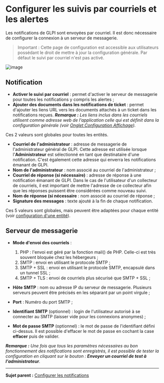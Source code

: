 Configurer les suivis par courriels et les alertes
==================================================

Les notifications de GLPI sont envoyées par courriel. Il est donc nécessaire de configurer la connexion à un serveur de messagerie.

>Important : Cette page de configuration est accessible aux utilisateurs possédant le droit de mettre à jour la configuration générale. Par défaut le suivi par courriel n'est pas activé.

![image](docs/image/configurationNotification.png)

Notification
------------
- **Activer le suivi par courriel** : permet d'activer le serveur de messagerie pour toutes les notifications y compris les alertes ; 
- **Ajouter des documents dans les notifications de ticket** : permet d'ajouter les liens URL vers les documents attachés à un ticket dans les notifications reçues.
  ***Remarque :** Les liens inclus dans les courriels utilisent comme adresse web de l'application celle qui est définit dans la configuration générale (voir [Onglet Configuration
Affichage](config_common_display.html "Cet onglet permet de personnaliser l'apparence générale de l'application.")).*

Ces 2 valeurs sont globales pour toutes les entités.

- **Courriel de l'administrateur** : adresse de messagerie de l'administrateur général de GLPI. Cette adresse est utilisée lorsque l'**Administrateur** est sélectionné en tant que destinataire d'une notification. C'est également cette adresse qui enverra les notifications émanant de GLPI. 
- **Nom de l'administrateur** : nom associé au courriel de l'administrateur ;
- **Courriel de réponse (si nécessaire)** : adresse de réponse à une notification émanant de GLPI. Dans le cas de l'utilisateur d'un collecteur de courriels, il est important de mettre l'adresse de ce collecteur afin que les réponses puissent être considérées comme nouveau suivi.
- **Nom de réponse (si nécessaire** : nom associé au courriel de réponse ;
- **Signature des messages** : texte ajouté à la fin de chaque notification. 

Ces 5 valeurs sont globales, mais peuvent être adaptées pour chaque entité (voir [configuration d'une entité](07_Module_Administration/04_Entités.md)).


Serveur de messagerie
---------------------
-  **Mode d'envoi des courriels** :
   1.  PHP : l'envoi est géré par la fonction mail() de PHP. Celle-ci est très souvent bloquée chez les hébergeurs ;
   2.  SMTP : envoi en utilisant le protocole SMTP ;
   3.  SMTP + SSL : envoi en utilisant le protocole SMTP, encapsulé dans un tunnel SSL ;
   4.  SMTP + TLS : envoi de courriels plus sécurisé que SMTP + SSL ;

-  **Hôte SMTP** : nom ou adresse IP du serveur de messagerie. Plusieurs serveurs peuvent être précisés en les séparant par un point virgule ;

-  **Port** : Numéro du port SMTP ; 

-  **Identifiant SMTP** (optionnel) : login de l'utilisateur autorisé à se connecter au SMTP (laisser vide pour les connexions anonymes) ;
    
-  **Mot de passe SMTP** (optionnel) : le mot de passe de l'identifiant défini ci-dessus. Il est possible d'effacer le mot de passe en cochant la case **effacer** puis de valider.


***Remarque :** Une fois que tous les paramètres nécessaires au bon fonctionnement des notifications sont enregistrés,  il est possible de tester la configuration en cliquant sur  le bouton : **Envoyer un courriel de test à l'administrateur**.*
 

--------
**Sujet parent :** [Configurer les notifications]((08_Module_Configuration/04_Notifications/01_Notifications.md) "Les notifications se configurent depuis le menu Configuration > Notifications")
